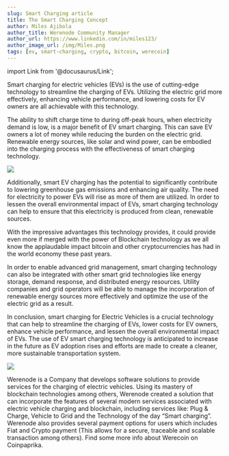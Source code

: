 ```yaml
---
slug: Smart Charging article
title: The Smart Charging Concept
author: Miles Ajibola
author_title: Werenode Community Manager
author_url: https://www.linkedin.com/in/miles123/
author_image_url: /img/Miles.png
tags: [ev, smart-charging, crypto, bitcoin, werecoin]
---
```


import Link from '@docusaurus/Link';

Smart charging for electric vehicles (EVs) is the use of cutting-edge technology to streamline the charging of EVs. Utilizing the electric grid more effectively, enhancing vehicle performance, and lowering costs for EV owners are all achievable with this technology.

The ability to shift charge time to during off-peak hours, when electricity demand is low, is a major benefit of EV smart charging. This can save EV owners a lot of money while reducing the burden on the electric grid. Renewable energy sources, like solar and wind power, can be embodied into the charging process with the effectiveness of smart charging technology.

<img src="https://werenode.com/img/iso3D_ecosystem_charge.jpg" ></img>

Additionally, smart EV charging has the potential to significantly contribute to lowering greenhouse gas emissions and enhancing air quality. The need for electricity to power EVs will rise as more of them are utilized. In order to lessen the overall environmental impact of EVs, smart charging technology can help to ensure that this electricity is produced from clean, renewable sources.

With the impressive advantages this technology provides, it could provide even more if merged with the power of Blockchain technology as we all know the applaudable impact bitcoin and other cryptocurrencies has had in the world economy these past years.

In order to enable advanced grid management, smart charging technology can also be integrated with other smart grid technologies like energy storage, demand response, and distributed energy resources. Utility companies and grid operators will be able to manage the incorporation of renewable energy sources more effectively and optimize the use of the electric grid as a result.

In conclusion, smart charging for Electric Vehicles is a crucial technology that can help to streamline the charging of EVs, lower costs for EV owners, enhance vehicle performance, and lessen the overall environmental impact of EVs. The use of EV smart charging technology is anticipated to increase in the future as EV adoption rises and efforts are made to create a cleaner, more sustainable transportation system.

<img src="https://werenode.com/img/Werenode_concept.jpg" ></img>

Werenode is a Company that develops software solutions to provide services for the charging of electric vehicles. Using its mastery of blockchain technologies among others, Werenode created a solution that can incorporate the features of several modern services associated with electric vehicle charging and blockchain, including services like: Plug & Charge, Vehicle to Grid and the Technology of the day “Smart charging”. Werenode also provides several payment options for users which includes Fiat and Crypto payment (This allows for a secure, traceable and scalable transaction among others).
Find some more info about <Link to='https://coinpaprika.com/coin/bwrc-werecoin/'>Werecoin</Link> on <Link to='https://coinpaprika.com/coin/btc-bitcoin/'>Coinpaprika</Link>.

